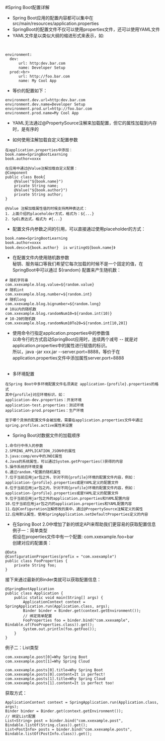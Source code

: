 #Spring Boot配置详解
+ Spring Boot应用的配置内容都可以集中在src/main/resources/application.properties
+ SpringBoot的配置文件不仅可以使用properties文件，还可以使用YAML文件
+ YAML文件是以类似大纲的缩进形式来表示，如:
<br>

```
environment:
  dev:
      url: http:dev.bar.com
      name: Developer Setup
  prod:<br>
      url: http://foo.bar.com
      name: My Cool App
```

+ 等价的配置如下：
```
environment.dev.url=http:dev.bar.com
environment.dev.name=Developer Setup
environment.prod.url=http://foo.bar.com
environment.prod.name=My Cool App
```
+ YAML无法通过@PropertySource注解来加载配置，但它的属性加载到内存时，是有序的

+ 如何使用注解加载自定义配置参数
```
在application.properties中添加：
book.name=SpringBootLearning
book.author=xxxx
```
```
在应用中通过@Value注解加载自定义配置：
@Component
public class Book{
    @Value("${book.name}")
    private String name;
    @Value("${book.author}")
    private String author;
}
```
```
@Value 注解加载属性值的时候支持两种表达式：
1. 上面介绍的placeholder方式，格式为：${...}
2. SpEL表达式，格式为 #{...}
```

+ 配置文件内参数之间的引用，可以直接通过使用placeholder的方式：
```
book.name=SpringBootLearning
book.author=xxxx
book.desc=${book.author}  is writing《${book.name}》
```

+ 在配置文件内使用随机数参数  
秘钥、服务端口等我们希望它每次加载的时候不是一个固定的值，在SpringBoot中可以通过 ${random} 配置来产生随机数：
```
# 随机字符串
com.xxexample.blog.value=${random.value}
# 随机int
com.xxexample.blog.number=${random.int}
# 随机long
com.xxexample.blog.bignumber=${random.long}
# 10以内的随机数
com.xxexample.blog.randomNum10=${random.int(10)}
# 10-20的随机数
com.xxexample.blog.randomNum10To20=${random.int[10,20]}
```

+ 使用命令行指定application.properties中的参数值  
以命令行的方式启动SpringBoot应用时，连续两个减号 -- 就是对application.properties中的属性进行赋值的标识。  
所以，java -jar xxx.jar --server.port=8888，等价于在application.properties文件中添加属性server.port=8888
<br><br>
  
+ 多环境配置
```
在Spring Boot中多环境配置文件名须满足 application-{profile}.properties的格式
其中{profile}对应环境标识，如：
application-dev.properties：开发环境
application-test.properties：测试环境
application-prod.properties：生产环境

至于哪个具体的配置文件会被加载，需要在application.properties文件中通过spring.profiles.active属性来设置
```

+ Spring Boot对数据文件的加载顺序
```
1.命令行中传入的参数
2.SPRING_APPLICATION_JSON中的属性
3.java:comp/env中的JNDI属性
4.Java的系统属性，可以通过System.getProperties()获得的内容
5.操作系统的环境变量
6.通过random.*配置的随机属性
7.位于当前应用jar包之外，针对不同{profile}环境的配置文件内容，例如：application-{profile}.properties或是YAML定义的配置文件
8.位于当前应用jar包之内，针对不同{profile}环境的配置文件内容，例如：application-{profile}.properties或是YAML定义的配置文件
9.位于当前应用jar包之外的application.properties和YAML配置内容
10.位于当前应用jar包之内的application.properties和YAML配置内容
11.在@Configuration注解修改的类中，通过@PropertySource注解定义的属性
12.应用默认属性，使用SpringApplication.setDefaultProperties定义的内容
```
+ 在Spring Boot 2.0中增加了新的绑定API来帮助我们更容易的获取配置信息  
例子一：简单类型  
假设在properties文件中有一个配置: com.xxexample.foo=bar  
创建对应的配置类：
```
@Data
@ConfigurationProperties(prefix = "com.xxexample")
public class FooProperties {
    private String foo;
}
```
接下来通过最新的Binder类就可以获取配置信息：
````
@SpringBootApplication
public class Application {
    public static void main(String[] args) {
        ApplicationContext context = SpringApplication.run(Application.class, args);
        Binder binder = Binder.get(context.getEnvironment());
        // 绑定简单配置
        FooProperties foo = binder.bind("com.xxexample", Bindable.of(FooProperties.class)).get();
        System.out.println(foo.getFoo());
    }
}
````
 例子二：List类型
 ```
com.xxexample.post[0]=Why Spring Boot
com.xxexample.post[1]=Why Spring Cloud

com.xxexample.posts[0].title=Why Spring Boot
com.xxexample.posts[0].content=It is perfect!
com.xxexample.posts[1].title=Why Spring Cloud
com.xxexample.posts[1].content=It is perfect too!
 ```
获取方式：
```
ApplicationContext context = SpringApplication.run(Application.class, args);
Binder binder = Binder.get(context.getEnvironment());
// 绑定List配置
List<String> post = binder.bind("com.xxexample.post", Bindable.listOf(String.class)).get();
List<PostInfo> posts = binder.bind("com.xxexample.posts", Bindable.listOf(PostInfo.class)).get();
```
